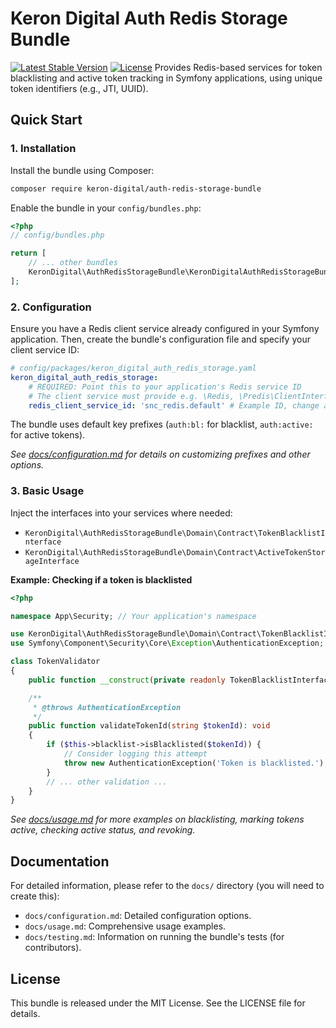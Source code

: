 # Keron Digital Auth Redis Storage Bundle

[![Latest Stable Version](https://poser.pugx.org/keron-digital/auth-redis-storage-bundle/v)](https://packagist.org/packages/keron-digital/auth-redis-storage-bundle)
[![License](https://poser.pugx.org/keron-digital/auth-redis-storage-bundle/license)](https://packagist.org/packages/keron-digital/auth-redis-storage-bundle)
Provides Redis-based services for token blacklisting and active token tracking in Symfony applications, using unique token identifiers (e.g., JTI, UUID).

## Quick Start

### 1. Installation

Install the bundle using Composer:

```bash
composer require keron-digital/auth-redis-storage-bundle
```

Enable the bundle in your `config/bundles.php`:

```php
<?php
// config/bundles.php

return [
    // ... other bundles
    KeronDigital\AuthRedisStorageBundle\KeronDigitalAuthRedisStorageBundle::class => ['all' => true],
];
```

### 2. Configuration

Ensure you have a Redis client service already configured in your Symfony application. Then, create the bundle's configuration file and specify your client service ID:

```yaml
# config/packages/keron_digital_auth_redis_storage.yaml
keron_digital_auth_redis_storage:
    # REQUIRED: Point this to your application's Redis service ID
    # The client service must provide e.g. \Redis, \Predis\ClientInterface, or a PSR Cache Pool using Redis
    redis_client_service_id: 'snc_redis.default' # Example ID, change as needed
```

The bundle uses default key prefixes (`auth:bl:` for blacklist, `auth:active:` for active tokens).

*See [docs/configuration.md](docs/configuration.md) for details on customizing prefixes and other options.*

### 3. Basic Usage

Inject the interfaces into your services where needed:

* `KeronDigital\AuthRedisStorageBundle\Domain\Contract\TokenBlacklistInterface`
* `KeronDigital\AuthRedisStorageBundle\Domain\Contract\ActiveTokenStorageInterface`

**Example: Checking if a token is blacklisted**

```php
<?php

namespace App\Security; // Your application's namespace

use KeronDigital\AuthRedisStorageBundle\Domain\Contract\TokenBlacklistInterface;
use Symfony\Component\Security\Core\Exception\AuthenticationException;

class TokenValidator
{
    public function __construct(private readonly TokenBlacklistInterface $blacklist) {}

    /**
     * @throws AuthenticationException
     */
    public function validateTokenId(string $tokenId): void
    {
        if ($this->blacklist->isBlacklisted($tokenId)) {
            // Consider logging this attempt
            throw new AuthenticationException('Token is blacklisted.');
        }
        // ... other validation ...
    }
}
```

*See [docs/usage.md](docs/usage.md) for more examples on blacklisting, marking tokens active, checking active status, and revoking.*

## Documentation

For detailed information, please refer to the `docs/` directory (you will need to create this):

* `docs/configuration.md`: Detailed configuration options.
* `docs/usage.md`: Comprehensive usage examples.
* `docs/testing.md`: Information on running the bundle's tests (for contributors).

## License

This bundle is released under the MIT License. See the LICENSE file for details.